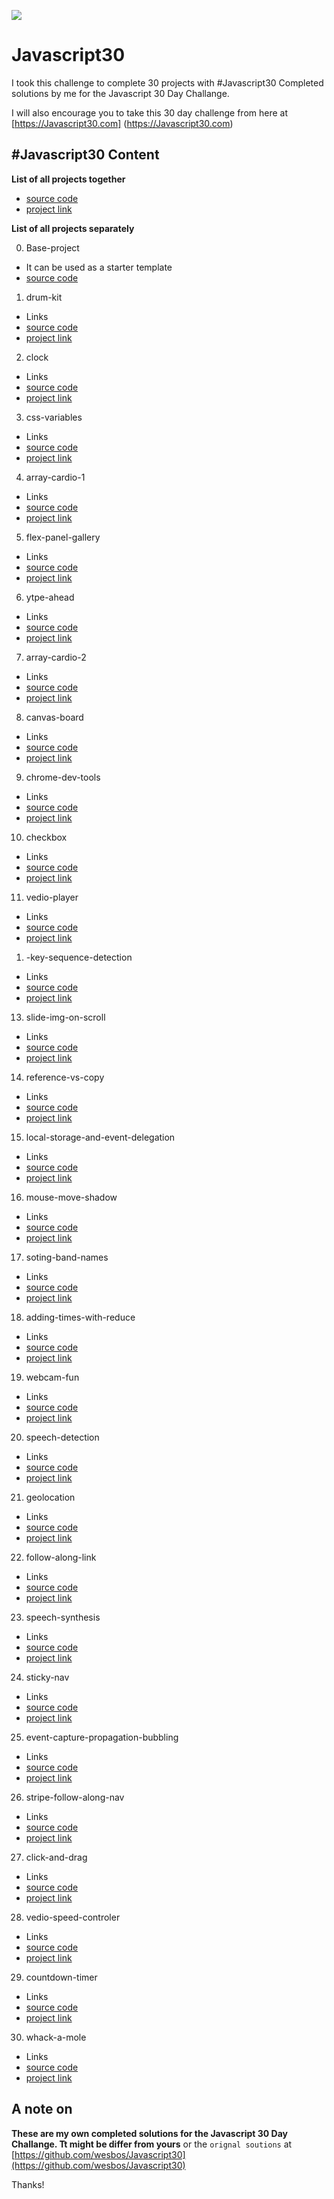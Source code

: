 ![](https://javascript30.com/images/JS3-social-share.png)

# Javascript30

I took this challenge to complete 30 projects with #Javascript30
Completed solutions by me for the Javascript 30 Day Challange.

I will also encourage you to take this 30 day challenge from here at
[https://Javascript30.com]
(https://Javascript30.com)

##  #Javascript30 Content 

**List of all projects together**
* [source code]()
* [project link]()

**List of all projects separately**

00. Base-project 
- It can be used as a starter template
- [source code]()

01. drum-kit
- Links
- [source code]()
- [project link]()

02. clock
- Links
- [source code]()
- [project link]()

03. css-variables
- Links
- [source code]()
- [project link]()

04. array-cardio-1
- Links
- [source code]()
- [project link]()

05. flex-panel-gallery
- Links
- [source code]()
- [project link]()

06. ytpe-ahead
- Links
- [source code]()
- [project link]()

07. array-cardio-2
- Links
- [source code]()
- [project link]()

08. canvas-board
- Links
- [source code]()
- [project link]()

09. chrome-dev-tools
- Links
- [source code]()
- [project link]()

10. checkbox
- Links
- [source code]()
- [project link]()

11. vedio-player
- Links
- [source code]()
- [project link]()
 1. -key-sequence-detection
- Links
- [source code]()
- [project link]()

13. slide-img-on-scroll
- Links
- [source code]()
- [project link]()

14. reference-vs-copy
- Links
- [source code]()
- [project link]()

15. local-storage-and-event-delegation
- Links
- [source code]()
- [project link]()

16. mouse-move-shadow
- Links
- [source code]()
- [project link]()

17. soting-band-names
- Links
- [source code]()
- [project link]()

18. adding-times-with-reduce
- Links
- [source code]()
- [project link]()

19. webcam-fun
- Links
- [source code]()
- [project link]()

20. speech-detection
- Links
- [source code]()
- [project link]()

21. geolocation
- Links
- [source code]()
- [project link]()

22. follow-along-link
- Links
- [source code]()
- [project link]()

23. speech-synthesis
- Links
- [source code]()
- [project link]()

24. sticky-nav
- Links
- [source code]()
- [project link]()

25. event-capture-propagation-bubbling
- Links
- [source code]()
- [project link]()

26. stripe-follow-along-nav
- Links
- [source code]()
- [project link]()

27. click-and-drag
- Links
- [source code]()
- [project link]()

28. vedio-speed-controler
- Links
- [source code]()
- [project link]()

29. countdown-timer
- Links
- [source code]()
- [project link]()

30. whack-a-mole
- Links
- [source code]()
- [project link]()


## A note on

**These are  my own completed solutions for the Javascript 30 Day Challange. Tt might be differ from yours** or the `orignal soutions` at [https://github.com/wesbos/Javascript30](https://github.com/wesbos/Javascript30)

Thanks!